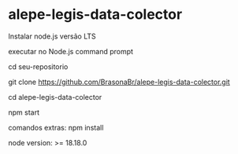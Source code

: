 # alepe-legis-data-colector

Instalar node.js versão LTS

executar no Node.js command prompt

cd seu-repositorio

git clone https://github.com/BrasonaBr/alepe-legis-data-colector.git

cd alepe-legis-data-colector

npm start

comandos extras:
npm install

node version: >= 18.18.0